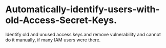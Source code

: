# Automatically-identify-users-with-old-Access-Secret-Keys.
Identify old and unused access keys and remove vulnerability and cannot do it manually, if many IAM users were there.
